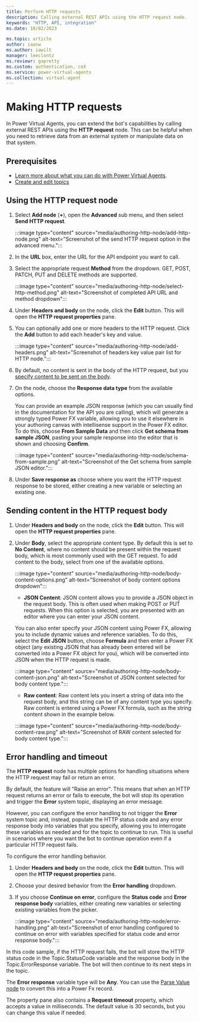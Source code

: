 ```yaml
---
title: Perform HTTP requests
description: Calling external REST APIs using the HTTP request node.
keywords: "HTTP, API, integration"
ms.date: 10/02/2023

ms.topic: article
author: iaanw
ms.author: iawilt
manager: leeclontz
ms.reviewr: gapretty
ms.custom: authentication, ceX
ms.service: power-virtual-agents
ms.collection: virtual-agent
---
```


# Making HTTP requests

In Power Virtual Agents, you can extend the bot's capabilities by calling external REST APIs using the **HTTP request** node. This can be helpful when you need to retrieve data from an external system or manipulate data on that system.

## Prerequisites

- [Learn more about what you can do with Power Virtual Agents](fundamentals-what-is-power-virtual-agents.md).
- [Create and edit topics](authoring-create-edit-topics.md)

## Using the HTTP request node

1. Select **Add node** (**+**), open the **Advanced** sub menu, and then select **Send HTTP request**.

   :::image type="content" source="media/authoring-http-node/add-http-node.png" alt-text="Screenshot of the send HTTP request option in the advanced menu.":::

1. In the **URL** box, enter the URL for the API endpoint you want to call.

1. Select the appropriate request **Method** from the dropdown. GET, POST, PATCH, PUT and DELETE methods are supported.

    :::image type="content" source="media/authoring-http-node/select-http-method.png" alt-text="Screenshot of completed API URL and method dropdown":::

1. Under **Headers and body** on the node, click the **Edit** button. This will open the **HTTP request properties** pane.

1. You can optionally add one or more headers to the HTTP request. Click the **Add** button to add each header's key and value.

    :::image type="content" source="media/authoring-http-node/add-headers.png" alt-text="Screenshot of headers key value pair list for HTTP node.":::

1. By default, no content is sent in the body of the HTTP request, but you [specify content to be sent on the body](#sending-content-in-the-http-request-body).

1. On the node, choose the **Response data type** from the available options. 

    You can provide an example JSON response (which you can usually find in the documentation for the API you are calling), which will generate a strongly typed Power FX variable, allowing you to use it elsewhere in your authoring canvas with intellisense support in the Power FX editor. To do this, choose **From Sample Data** and then click **Get schema from sample JSON**, pasting your sample response into the editor that is shown and choosing **Confirm**.

    :::image type="content" source="media/authoring-http-node/schema-from-sample.png" alt-text="Screenshot of the Get schema from sample JSON editor.":::    

1. Under **Save response as** choose where you want the HTTP request response to be stored, either creating a new variable or selecting an existing one.

## Sending content in the HTTP request body

1. Under **Headers and body** on the node, click the **Edit** button. This will open the **HTTP request properties** pane.

1. Under **Body**, select the appropriate content type. By default this is set to **No Content**, where no content should be present within the request body, which is most commonly used with the GET request. To add content to the body, select from one of the available options.

    :::image type="content" source="media/authoring-http-node/body-content-options.png" alt-text="Screenshot of body content options dropdown":::

      - **JSON Content**: JSON content allows you to provide a JSON object in the request body. This is often used when making POST or PUT requests. When this option is selected, you are presented with an editor where you can enter your JSON content. 
    
      You can also enter specify your JSON content using Power FX, allowing you to include dynamic values and reference variables. To do this, select the **Edit JSON** button, choose **Formula** and then enter a Power FX object (any existing JSON that has already been entered will be converted into a Power FX object for you), which will be converted into JSON when the HTTP request is made.

      :::image type="content" source="media/authoring-http-node/body-content-json.png" alt-text="Screenshot of JSON content selected for body content type.":::

      - **Raw content**: Raw content lets you insert a string of data into the request body, and this string can be of any content type you specify. Raw content is entered using a Power FX formula, such as the string content shown in the example below.

      :::image type="content" source="media/authoring-http-node/body-content-raw.png" alt-text="Screenshot of RAW content selected for body content type.":::

## Error handling and timeout

The **HTTP request** node has multiple options for handling situations where the HTTP request may fail or return an error.

By default, the feature will "Raise an error". This means that when an HTTP request returns an error or fails to execute, the bot will stop its operation and trigger the **Error** system topic, displaying an error message.

However, you can configure the error handling to not trigger the **Error** system topic and, instead, populate the HTTP status code and any error response body into variables that you specify, allowing you to interrogate these variables as needed and for the topic to continue to run. This is useful in scenarios where you want the bot to continue operation even if a particular HTTP request fails.

To configure the error handling behavior.

1. Under **Headers and body** on the node, click the **Edit** button. This will open the **HTTP request properties** pane.

1. Choose your desired behavior from the **Error handling** dropdown.

1. If you choose **Continue on error**, configure the **Status code** and **Error response body** variables, either creating new variables or selecting existing variables from the picker.

    :::image type="content" source="media/authoring-http-node/error-handling.png" alt-text="Screenshot of error handling configured to continue on error with variables specified for status code and error response body.":::

In this code sample, if the HTTP request fails, the bot will store the HTTP status code in the Topic.StatusCode variable and the response body in the Topic.ErrorResponse variable. The bot will then continue to its next steps in the topic.

The **Error response** variable type will be **Any**. You can use the [Parse Value node](authoring-variables.md#parse-value-node) to convert this into a Power Fx record.

The property pane also contains a **Request timeout** property, which accepts a value in milliseconds. The default value is 30 seconds, but you can change this value if needed.
